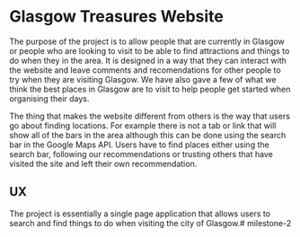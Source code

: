 # Glasgow Treasures Website

The purpose of the project is to allow people that are currently in Glasgow or people who are looking to visit to be able to find attractions and 
things to do when they in the area. It is designed in a way that they can interact with the website and leave comments and recomendations for other 
people to try when they are visiting Glasgow. We have also gave a few of what we think the best places in Glasgow are to visit to help people get 
started when organising their days.

The thing that makes the website different from others is the way that users go about finding locations. For example there is not a tab or link that 
will show all of the bars in the area although this can be done using the search bar in the Google Maps API. Users have to find places either using 
the search bar, following our recommendations or trusting others that have visited the site and left their own recommendation.

## UX 

The project is essentially a single page application that allows users to search and find things to do when visiting the city of Glasgow.# milestone-2
